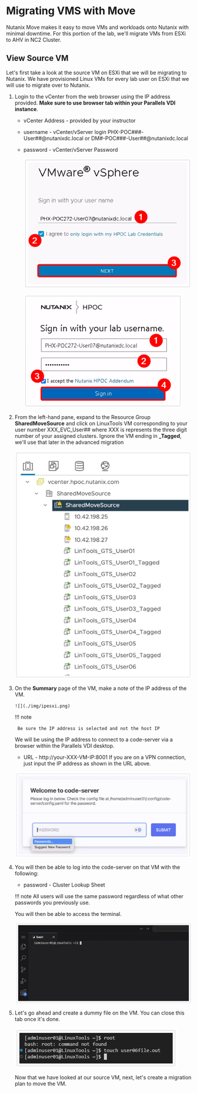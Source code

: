 # Migrating VMS with Move

Nutanix Move makes it easy to move VMs and workloads onto Nutanix with minimal downtime. 
For this portion of the lab, we'll migrate VMs from ESXi to AHV in NC2 Cluster.

## View Source VM

Let's first take a look at the source VM on ESXi that we will be migrating to Nutanix. We have 
provisioned Linux VMs for every lab user on ESXi that we will use to migrate over to Nutanix.

1. Login to the vCenter from the web browser using the IP address provided. 
   **Make sure to use browser tab within your Parallels VDI instance**.
    - vCenter Address - provided by your instructor
    - username - vCenter/vServer login PHX-POC###-User##@nutanixdc.local or DM#-POC###-User##@nutanixdc.local
    - password - vCenter/vServer Password

         ![](./img/vsp1.png)

         ![](./img/vsp2.png)

2. From the left-hand pane, expand to the Resource Group **SharedMoveSource** and click on LinuxTools VM 
corresponding to your user number XXX_EVC_User## where XXX is represents the three digit number of your
assigned clusters. Ignore the VM ending in **_Tagged**, we'll use that later in the advanced migration

      ![](./img/lvm.png)

3. On the **Summary** page of the VM, make a note of the IP address of the VM.

       ![](./img/ipesxi.png)

    !!! note
       
        Be sure the IP address is selected and not the host IP
       
       
   
    We will be using the IP address to connect to a code-server via a browser within the Parallels VDI desktop.
    - URL - http://your-XXX-VM-IP:8001
    If you are on a VPN connection, just input the IP address as shown in the URL above.
   
     ![](./img/cs.png)

4. You will then be able to log into the code-server on that VM with the following:

    - password - Cluster Lookup Sheet

    !!! note
        All users will use the same password regardless of what other passwords you previously use.
    
    You will then be able to access the terminal.

     ![](./img/ts.png)

5. Let's go ahead and create a dummy file on the VM. You can close this tab once it's done.

    ![](./img/touch.png)

    Now that we have looked at our source VM, next, let's create a migration plan to move the VM.









